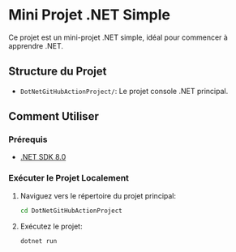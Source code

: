 # Mini Projet .NET Simple

Ce projet est un mini-projet .NET simple, idéal pour commencer à apprendre .NET.

## Structure du Projet

- `DotNetGitHubActionProject/`: Le projet console .NET principal.

## Comment Utiliser

### Prérequis

- [.NET SDK 8.0](https://dotnet.microsoft.com/download/dotnet/8.0)

### Exécuter le Projet Localement

1. Naviguez vers le répertoire du projet principal:
   ```bash
   cd DotNetGitHubActionProject
   ```
2. Exécutez le projet:
   ```bash
   dotnet run
   ```


